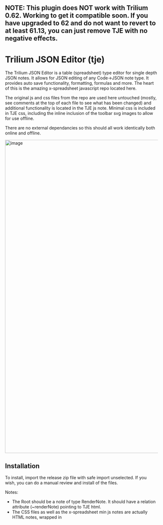 ## NOTE: This plugin does NOT work with Trilium 0.62. Working to get it compatible soon. If you have upgraded to 62 and do not want to revert to at least 61.13, you can just remove TJE with no negative effects.

# Trilium JSON Editor (tje)

The Trilium JSON Editor is a table (spreadsheet)  type editor for single depth JSON notes. It allows for JSON editing of any Code→JSON note type. It provides auto save functionality, formatting, formulas and more. The heart of this is the amazing x-spreadsheet javascript repo located here. 

The original js and css files from the repo are used here untouched (mostly, see comments at the top of each file to see what has been changed) and additional functionality is located in the TJE js note. Minimal css is included in TJE css, including the inline inclusion of the toolbar svg images to allow for use offline.

There are no external dependancies so this should all work identically both online and offline.

<img width="1029" alt="image" src="https://github.com/sottey/tje/assets/8494620/2550626e-21d2-4808-8015-64d4ac3a792f">



## Installation

To install, import the release zip file with safe import unselected. If you wish, you can do a manual review and install of the files. 

Notes:

- The Root should be a note of type RenderNote. It should have a relation attribute (~renderNote) pointing to TJE html.
- The CSS files as well as the x-spreadsheet min js notes are actually HTML notes, wrapped in <style> and <script> tags, respectively. This is to control order and scope.



## Usage

Once imported/configured, simply go to the “Trillium JSON Editor” note. When opened, it will look for all JSON notes (see below for criteria) and put them in the drop down list. Selecting an item will load that JSON into a table for editing.

If autosave is checked, the data will be saved on any change (see below for exceptions). If unchecked, data will only be saved when the “Save” toolbar button is clicked.

If you have JSON notes that you do not want to be put in the list, you can add the attribute #tjeExclude to the note and it will not appear in the list.

The tje does NOT currently support multi-level JSON, only flat, single level JSON. If you load a multi level JSON note, it will not display correctly and, if Save is clicked, could corrupt your JSON note.

Notes:

- The dropdown list is populated with any note that is:
  - A Code note
  - A JSON CodeType
  - Does NOT have the attribute #tjeExclude
- Autosave only occurs when a cell is edited then Enter is pressed. Clicking elsewhere does NOT trigger the save. (see Roadmap below)
- The drop down list sorts alphabetically. If you would like to impose a specific order, name the notes with a numbered prefix (e.g. 01), 02), etc.).



## Roadmap (stuff ta do)

- Handle other cell exits in addition to the enter key (tab, loss of focus, etc.)
- Expose multiple sheet capabilities
- Column Sorting
- Ability to store “last edited note” so it auto selects when returning to the editor
- Confirmation on leaving note if current data is not saved
- New Row Templating
- Possibly migrate to WolfTable
